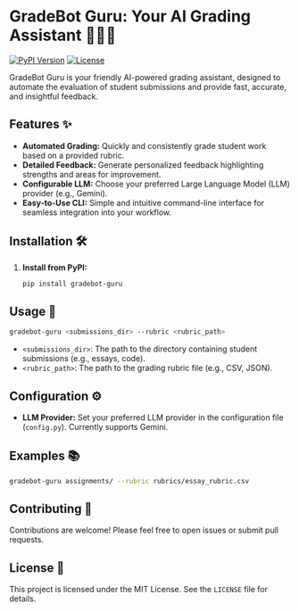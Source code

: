 # GradeBot Guru: Your AI Grading Assistant 🧙‍♂️🤖

[![PyPI Version](https://img.shields.io/pypi/v/gradebot-guru?color=blue)](https://pypi.org/project/gradebot-guru/)
[![License](https://img.shields.io/badge/License-MIT-green.svg)](https://opensource.org/licenses/MIT)

GradeBot Guru is your friendly AI-powered grading assistant, designed to automate the evaluation of student submissions and provide fast, accurate, and insightful feedback.

## Features ✨

* **Automated Grading:**  Quickly and consistently grade student work based on a provided rubric.
* **Detailed Feedback:** Generate personalized feedback highlighting strengths and areas for improvement.
* **Configurable LLM:** Choose your preferred Large Language Model (LLM) provider (e.g., Gemini).
* **Easy-to-Use CLI:**  Simple and intuitive command-line interface for seamless integration into your workflow.

## Installation 🛠️

1. **Install from PyPI:**

   ```bash
   pip install gradebot-guru
   ```

## Usage 🚀

```bash
gradebot-guru <submissions_dir> --rubric <rubric_path>
```

* `<submissions_dir>`: The path to the directory containing student submissions (e.g., essays, code).
* `<rubric_path>`: The path to the grading rubric file (e.g., CSV, JSON).

## Configuration ⚙️

* **LLM Provider:** Set your preferred LLM provider in the configuration file (`config.py`). Currently supports Gemini.

## Examples 📚

```bash
gradebot-guru assignments/ --rubric rubrics/essay_rubric.csv
```

## Contributing 🙌

Contributions are welcome! Please feel free to open issues or submit pull requests.

## License 📄

This project is licensed under the MIT License. See the `LICENSE` file for details.

